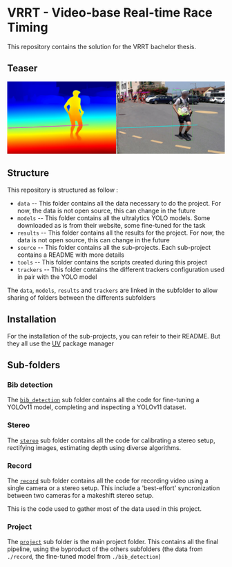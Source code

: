 # VRRT - Video-base Real-time Race Timing

This repository contains the solution for the VRRT bachelor thesis.

## Teaser

![Result teaser](./assets/merged.jpg)

## Structure

This repository is structured  as follow :

- `data` -- This folder contains all the data necessary to do the project. For now, the data is not open source, this can change in the future
- `models` -- This folder contains all the ultralytics YOLO models. Some downloaded as is from their website, some fine-tuned for the task
- `results` -- This folder contains all the results for the project. For now, the data is not open source, this can change in the future
- `source` -- This folder contains all the sub-projects. Each sub-project contains a README with more details
- `tools` -- This folder contains the scripts created during this project
- `trackers` -- This folder contains the different trackers configuration used in pair with the YOLO model

The `data`, `models`, `results` and `trackers` are linked in the subfolder to allow sharing of folders between the differents subfolders

## Installation

For the installation of the sub-projects, you can refeir to their README. But they all use the [UV](https://docs.astral.sh/uv/getting-started/installation/) package manager

## Sub-folders

### Bib detection

The [`bib_detection`](./source/bib_detection/README.md) sub folder contains all the code for fine-tuning a YOLOv11 model, completing and inspecting a YOLOv11 dataset.

### Stereo

The [`stereo`](./source/stereo/README.md) sub folder contains all the code for calibrating a stereo setup, rectifying images, estimating depth using diverse algorithms.

### Record

The [`record`](./source/record/README.md) sub folder contains all the code for recording video using a single camera or a stereo setup. This include a 'best-effort' syncronization between two cameras for a makeshift stereo setup.

This is the code used to gather most of the data used in this project.

### Project

The [`project`](./source/project/README.md) sub folder is the main project folder. This contains all the final pipeline, using the byproduct of the others subfolders (the data from `./record`, the fine-tuned model from `./bib_detection`)
